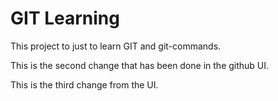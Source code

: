 # GIT Learning

This project to just to learn GIT and git-commands.

This is the second change that has been done in the github UI.

This is the third change from the UI.
